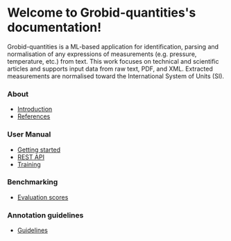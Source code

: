 # Welcome to Grobid-quantities\'s documentation!

Grobid-quantities is a ML-based application for identification, parsing
and normalisation of any expressions of measurements (e.g. pressure,
temperature, etc.) from text. This work focuses on technical and
scientific articles and supports input data from raw text, PDF, and XML.
Extracted measurements are normalised toward the International System of
Units (SI).

### About

* [Introduction](introduction.md) 
* [References](references.md)

### User Manual

* [Getting started](gettingStarted.md)
* [REST API](restAPI.md)
* [Training](training.md)

### Benchmarking
* [Evaluation scores](evaluation-scores.md)

### Annotation guidelines
* [Guidelines](guidelines.md)



